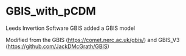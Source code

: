 # GBIS_with_pCDM
Leeds Invertion Software GBIS added a GBIS model

Modified from the GBIS (https://comet.nerc.ac.uk/gbis/) and GBIS_V3 (https://github.com/JackDMcGrath/GBIS)
